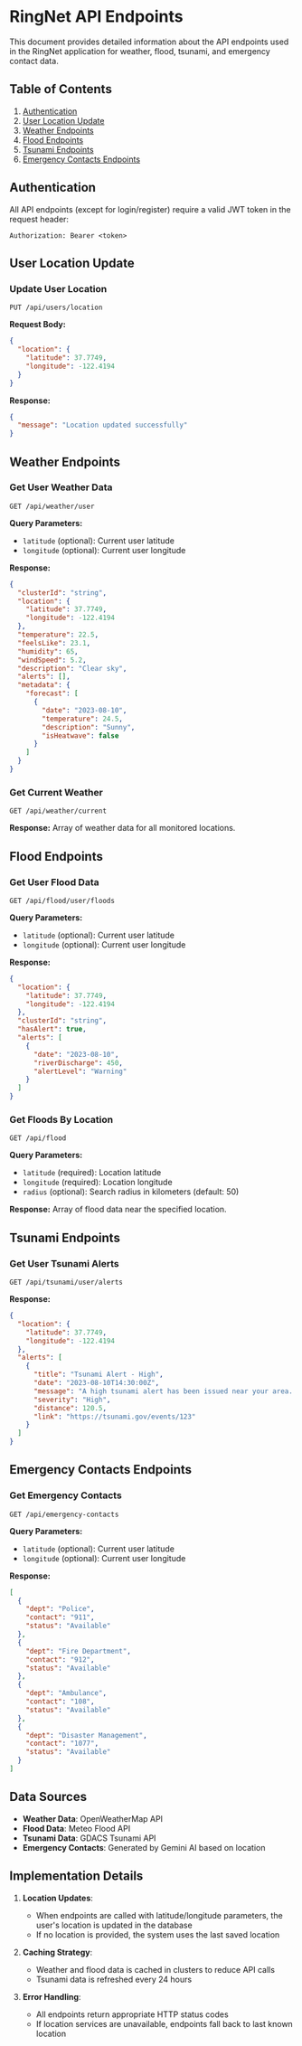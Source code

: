 # RingNet API Endpoints

This document provides detailed information about the API endpoints used in the RingNet application for weather, flood, tsunami, and emergency contact data.

## Table of Contents
1. [Authentication](#authentication)
2. [User Location Update](#user-location-update)
3. [Weather Endpoints](#weather-endpoints)
4. [Flood Endpoints](#flood-endpoints)
5. [Tsunami Endpoints](#tsunami-endpoints)
6. [Emergency Contacts Endpoints](#emergency-contacts-endpoints)

## Authentication

All API endpoints (except for login/register) require a valid JWT token in the request header:
```
Authorization: Bearer <token>
```

## User Location Update

### Update User Location
```
PUT /api/users/location
```

**Request Body:**
```json
{
  "location": {
    "latitude": 37.7749,
    "longitude": -122.4194
  }
}
```

**Response:**
```json
{
  "message": "Location updated successfully"
}
```

## Weather Endpoints

### Get User Weather Data
```
GET /api/weather/user
```

**Query Parameters:**
- `latitude` (optional): Current user latitude
- `longitude` (optional): Current user longitude

**Response:**
```json
{
  "clusterId": "string",
  "location": {
    "latitude": 37.7749,
    "longitude": -122.4194
  },
  "temperature": 22.5,
  "feelsLike": 23.1,
  "humidity": 65,
  "windSpeed": 5.2,
  "description": "Clear sky",
  "alerts": [],
  "metadata": {
    "forecast": [
      {
        "date": "2023-08-10",
        "temperature": 24.5,
        "description": "Sunny",
        "isHeatwave": false
      }
    ]
  }
}
```

### Get Current Weather
```
GET /api/weather/current
```

**Response:**
Array of weather data for all monitored locations.

## Flood Endpoints

### Get User Flood Data
```
GET /api/flood/user/floods
```

**Query Parameters:**
- `latitude` (optional): Current user latitude
- `longitude` (optional): Current user longitude

**Response:**
```json
{
  "location": {
    "latitude": 37.7749,
    "longitude": -122.4194
  },
  "clusterId": "string",
  "hasAlert": true,
  "alerts": [
    {
      "date": "2023-08-10",
      "riverDischarge": 450,
      "alertLevel": "Warning"
    }
  ]
}
```

### Get Floods By Location
```
GET /api/flood
```

**Query Parameters:**
- `latitude` (required): Location latitude
- `longitude` (required): Location longitude
- `radius` (optional): Search radius in kilometers (default: 50)

**Response:**
Array of flood data near the specified location.

## Tsunami Endpoints

### Get User Tsunami Alerts
```
GET /api/tsunami/user/alerts
```

**Response:**
```json
{
  "location": {
    "latitude": 37.7749,
    "longitude": -122.4194
  },
  "alerts": [
    {
      "title": "Tsunami Alert - High",
      "date": "2023-08-10T14:30:00Z",
      "message": "A high tsunami alert has been issued near your area...",
      "severity": "High",
      "distance": 120.5,
      "link": "https://tsunami.gov/events/123"
    }
  ]
}
```

## Emergency Contacts Endpoints

### Get Emergency Contacts
```
GET /api/emergency-contacts
```

**Query Parameters:**
- `latitude` (optional): Current user latitude
- `longitude` (optional): Current user longitude

**Response:**
```json
[
  {
    "dept": "Police",
    "contact": "911",
    "status": "Available"
  },
  {
    "dept": "Fire Department",
    "contact": "912",
    "status": "Available"
  },
  {
    "dept": "Ambulance",
    "contact": "108",
    "status": "Available"
  },
  {
    "dept": "Disaster Management",
    "contact": "1077",
    "status": "Available"
  }
]
```

## Data Sources

- **Weather Data**: OpenWeatherMap API
- **Flood Data**: Meteo Flood API
- **Tsunami Data**: GDACS Tsunami API 
- **Emergency Contacts**: Generated by Gemini AI based on location

## Implementation Details

1. **Location Updates**:
   - When endpoints are called with latitude/longitude parameters, the user's location is updated in the database
   - If no location is provided, the system uses the last saved location

2. **Caching Strategy**:
   - Weather and flood data is cached in clusters to reduce API calls
   - Tsunami data is refreshed every 24 hours

3. **Error Handling**:
   - All endpoints return appropriate HTTP status codes
   - If location services are unavailable, endpoints fall back to last known location 